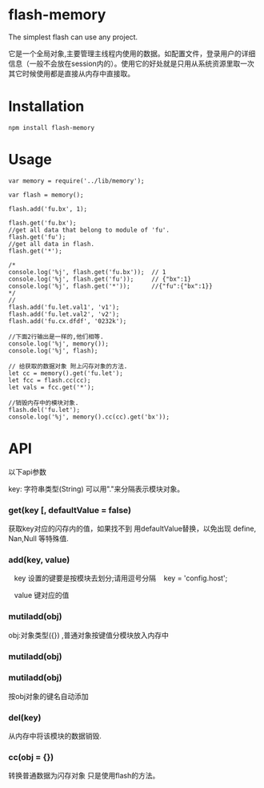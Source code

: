# flash-memory
The simplest flash can use any project. 

它是一个全局对象,主要管理主线程内使用的数据。如配置文件，登录用户的详细信息（一般不会放在session内的）。使用它的好处就是只用从系统资源里取一次其它时候使用都是直接从内存中直接取。

# Installation

    npm install flash-memory
    
# Usage
    
    var memory = require('../lib/memory');

    var flash = memory();

    flash.add('fu.bx', 1);

    flash.get('fu.bx');
    //get all data that belong to module of 'fu'.
    flash.get('fu');
    //get all data in flash.
    flash.get('*');

    /*
    console.log('%j', flash.get('fu.bx'));  // 1
    console.log('%j', flash.get('fu'));     // {"bx":1}
    console.log('%j', flash.get('*'));      //{"fu":{"bx":1}}
    */
    //
    flash.add('fu.let.val1', 'v1');
    flash.add('fu.let.val2', 'v2');
    flash.add('fu.cx.dfdf', '0232k');

    //下面2行输出是一样的,他们相等.
    console.log('%j', memory());
    console.log('%j', flash);

    // 给获取的数据对象 附上闪存对象的方法.
    let cc = memory().get('fu.let');
    let fcc = flash.cc(cc);
    let vals = fcc.get('*');

    //销毁内存中的模块对象.
    flash.del('fu.let');
    console.log('%j', memory().cc(cc).get('bx'));
 
# API
以下api参数

key: 字符串类型(String) 可以用"."来分隔表示模块对象。

### get(key [, defaultValue = false)
获取key对应的闪存内的值，如果找不到 用defaultValue替换，以免出现 define, Nan,Null 等特殊值.

### add(key, value)
    key 设置的键要是按模块去划分;请用逗号分隔
    key = 'config.host';
    
    value 键对应的值
### mutiladd(obj)

obj:对象类型({}) ,普通对象按键值分模块放入内存中
 
### mutiladd(obj)
### mutiladd(obj)
按obj对象的键名自动添加
### del(key)
从内存中将该模块的数据销毁.
### cc(obj = {})
转换普通数据为闪存对象 只是使用flash的方法。
